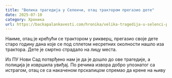 ```yaml
---
title: "Велика трагедија у Селенчи, отац трактором прегазио дете"
date: 2025-07-10
category: Хроника
url: https://backapalankavesti.com/hronika/velika-tragedija-u-selenci-pregazio-dete/
---
```


Наиме, отац је крећући се трактором у рикверц, прегазио своје дете старо годину дана које се под сплетом несретних околности нашло иза трактора. Дете је смртно страдало на лицу места.

Из ПУ Нови Сад потврђено нам је да је дошло до ове трагедије, а полиција је извршила увиђај. По речима извора добро упознатог са истрагом, отац се са накаченом прскалицом спремао да крене на њиву
